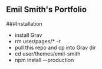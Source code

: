 ## Emil Smith's Portfolio

###Installation

* install Grav
* rm user/pages/* -r
* pull this repo and cp into Grav dir
* cd user/themes/emil-smith
* npm install --production